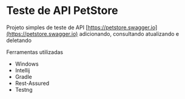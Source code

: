 # Teste de API PetStore



Projeto simples de teste de API [https://petstore.swagger.io](https://petstore.swagger.io) adicionando, consultando atualizando e deletando

Ferramentas utilizadas

- Windows
- Intellij
- Gradle
- Rest-Assured
- Testng
